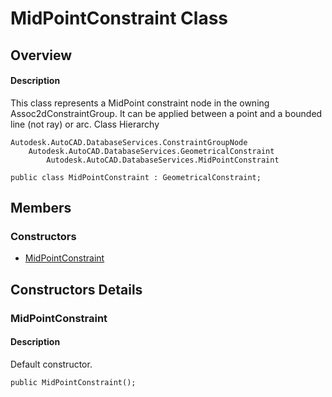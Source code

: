 # MidPointConstraint Class

## Overview

#### Description
This class represents a MidPoint constraint node in the owning Assoc2dConstraintGroup. 
It can be applied between a point and a bounded line (not ray) or arc.
Class Hierarchy
```text
Autodesk.AutoCAD.DatabaseServices.ConstraintGroupNode
    Autodesk.AutoCAD.DatabaseServices.GeometricalConstraint
        Autodesk.AutoCAD.DatabaseServices.MidPointConstraint
```

```text
public class MidPointConstraint : GeometricalConstraint;
```

## Members

### Constructors

- [MidPointConstraint](#midpointconstraint)


## Constructors Details

### MidPointConstraint

#### Description
Default constructor.
```text
public MidPointConstraint();
```
